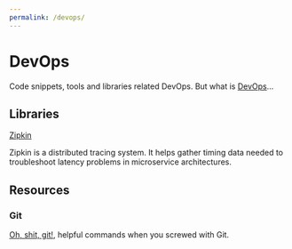 ```yaml
---
permalink: /devops/
---
```


# DevOps

Code snippets, tools and libraries related DevOps. But what is [DevOps](https://en.wikipedia.org/wiki/DevOps)...

## Libraries

[Zipkin](http://zipkin.io/)

Zipkin is a distributed tracing system. It helps gather timing data needed to troubleshoot latency problems in microservice architectures.

## Resources

### Git

[Oh, shit, git!](http://ohshitgit.com/), helpful commands when you screwed with Git.
